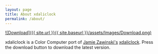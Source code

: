 ```yaml
---
layout: page
title: About xdaliclock
permalink: /about/
---
```

[![Download]({{ site.url }}{{ site.baseurl }}/assets/Images/Download.png)](https://github.com/jamieleecho/xdaliclock/releases/download/v0.1.0/xdali.dsk)

xdaliclock is a Color Computer port of [Jamie Zawinski\'s](https://www.jwz.org) [xdaliclock](https://www.jwz.org/xdaliclock/). Press the download button to download the latest version.

